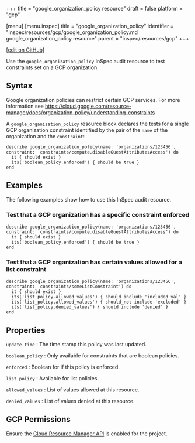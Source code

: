 +++
title = "google_organization_policy resource"
draft = false
platform = "gcp"

[menu]
  [menu.inspec]
    title = "google_organization_policy"
    identifier = "inspec/resources/gcp/google_organization_policy.md google_organization_policy resource"
    parent = "inspec/resources/gcp"
+++

[\[edit on GitHub\]](https://github.com/inspec/inspec/blob/master/docs-chef-io/content/inspec/resources/google_organization_policy.md)

Use the `google_organization_policy` InSpec audit resource to test constraints set on a GCP organization.

## Syntax

Google organization policies can restrict certain GCP services. For more information see https://cloud.google.com/resource-manager/docs/organization-policy/understanding-constraints

A `google_organization_policy` resource block declares the tests for a single GCP organization constraint identified by the pair of the `name` of the organization and the `constraint`:

    describe google_organization_policy(name: 'organizations/123456', constraint: 'constraints/compute.disableGuestAttributesAccess') do
      it { should exist }
      its('boolean_policy.enforced') { should be true }
    end

## Examples

The following examples show how to use this InSpec audit resource.

### Test that a GCP organization has a specific constraint enforced

    describe google_organization_policy(name: 'organizations/123456', constraint: 'constraints/compute.disableGuestAttributesAccess') do
      it { should exist }
      its('boolean_policy.enforced') { should be true }
    end

### Test that a GCP organization has certain values allowed for a list constraint

    describe google_organization_policy(name: 'organizations/123456', constraint: 'constraints/someListConstraint') do
      it { should exist }
      its('list_policy.allowed_values') { should include 'included_val' }
      its('list_policy.allowed_values') { should_not include 'excluded' }
      its('list_policy.denied_values') { should include 'denied' }
    end

## Properties

`update_time`
: The time stamp this policy was last updated.

`boolean_policy`
: Only available for constraints that are boolean policies.

  `enforced`
  : Boolean for if this policy is enforced.

`list_policy`
: Available for list policies.

  `allowed_values`
  : List of values allowed at this resource.

  `denied_values`
  : List of values denied at this resource.

## GCP Permissions

Ensure the [Cloud Resource Manager API](https://console.cloud.google.com/apis/library/cloudresourcemanager.googleapis.com/) is enabled for the project.
